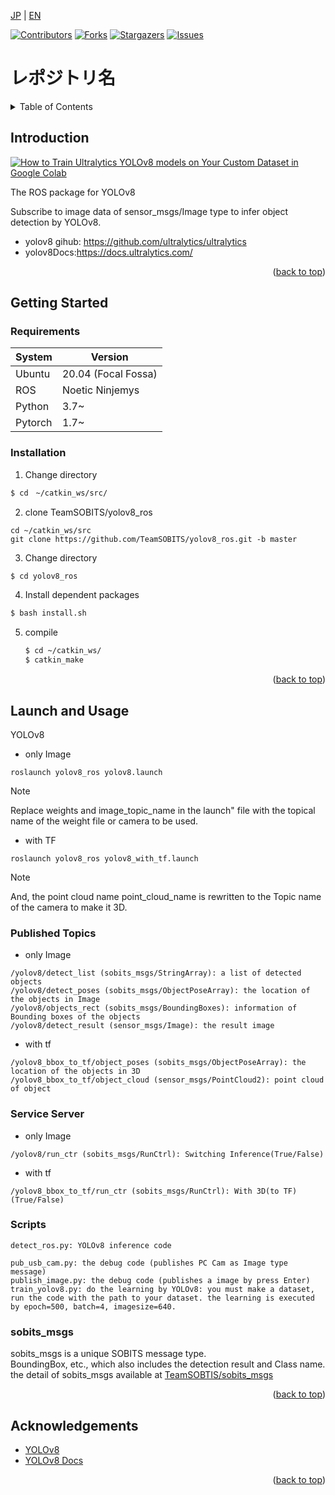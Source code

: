 <a name="readme-top"></a>

[JP](README.md) | [EN](README.EN.md)

[![Contributors][contributors-shield]][contributors-url]
[![Forks][forks-shield]][forks-url]
[![Stargazers][stars-shield]][stars-url]
[![Issues][issues-shield]][issues-url]
<!-- [![MIT License][license-shield]][license-url] -->

# レポジトリ名

<!-- 目次 -->
<details>
  <summary>Table of Contents</summary>
  <ol>
    <li>
      <a href="#Introduction">Introduction</a>
    </li>
    <li>
      <a href="#Getting Started">Getting Started</a>
      <ul>
        <li><a href="#Requirements">Requirements</a></li>
        <li><a href="#Installation">Installation</a></li>
      </ul>
    </li>
    <li><a href="#Launch and Usage">Launch and Usage</a></li>
    <li><a href="#Milestone">Milestone</a></li>
    <li><a href="#Change-Log">Change-Log</a></li>
    <!-- <li><a href="#contributing">Contributing</a></li> -->
    <!-- <li><a href="#license">License</a></li> -->
    <li><a href="#Acknowledgements">Acknowledgements</a></li>
  </ol>
</details>



<!-- レポジトリの概要 -->
## Introduction

<!-- [![Product Name Screen Shot][product-screenshot]](https://example.com) -->
[![How to Train Ultralytics YOLOv8 models on Your Custom Dataset in Google Colab](https://img.youtube.com/vi/LNwODJXcvt4/0.jpg)](https://www.youtube.com/watch?v=LNwODJXcvt4)

<!-- YOLOv8のROS用パッケージ -->
The ROS package for YOLOv8
<!-- /usb_cam/image_rawトピックにsensor_msgs/Image型の画像データを配信することでYOLOv8による推論を行います。 -->
Subscribe to image data of sensor_msgs/Image type to infer object detection by YOLOv8.

* yolov8 gihub: https://github.com/ultralytics/ultralytics
* yolov8Docs:https://docs.ultralytics.com/


<p align="right">(<a href="#readme-top">back to top</a>)</p>



<!-- セットアップ -->
## Getting Started
<!-- ここで，本レポジトリのセットアップ方法について説明してください． -->

### Requirements
| System  | Version |
| ------------- | ------------- |
| Ubuntu | 20.04 (Focal Fossa) |
| ROS | Noetic Ninjemys |
| Python | 3.7~ |
| Pytorch | 1.7~ |c

### Installation

1. Change directory
  ```sh
  $ cd　~/catkin_ws/src/
  ```
2. clone TeamSOBITS/yolov8_ros
  ```
  cd ~/catkin_ws/src
  git clone https://github.com/TeamSOBITS/yolov8_ros.git -b master
  ```
3. Change directory
  ```sh
  $ cd yolov8_ros
  ```
4. Install dependent packages
  ```sh
  $ bash install.sh
  ```
5. compile
   ```sh
   $ cd ~/catkin_ws/
   $ catkin_make
   ```
<p align="right">(<a href="#readme-top">back to top</a>)</p>



<!-- 実行・操作方法 -->
## Launch and Usage

<!-- デモの実行方法やスクリーンショットがあるとわかりやすくなるでしょう -->
YOLOv8
- only Image
```
roslaunch yolov8_ros yolov8.launch
```
> [!NOTE]
> Replace weights and image_topic_name in the launch" file with the topical name of the weight file or camera to be used.

- with TF
```
roslaunch yolov8_ros yolov8_with_tf.launch
```
> [!NOTE]
> And, the point cloud name point_cloud_name is rewritten to the Topic name of the camera to make it 3D.

### Published Topics
- only Image
```
/yolov8/detect_list (sobits_msgs/StringArray): a list of detected objects
/yolov8/detect_poses (sobits_msgs/ObjectPoseArray): the location of the objects in Image
/yolov8/objects_rect (sobits_msgs/BoundingBoxes): information of Bounding boxes of the objects
/yolov8/detect_result (sensor_msgs/Image): the result image
```
- with tf
```
/yolov8_bbox_to_tf/object_poses (sobits_msgs/ObjectPoseArray): the location of the objects in 3D
/yolov8_bbox_to_tf/object_cloud (sensor_msgs/PointCloud2): point cloud of object
```

### Service Server
- only Image
```
/yolov8/run_ctr (sobits_msgs/RunCtrl): Switching Inference(True/False)
```
- with tf
```
/yolov8_bbox_to_tf/run_ctr (sobits_msgs/RunCtrl): With 3D(to TF) (True/False)
```

### Scripts
```
detect_ros.py: YOLOv8 inference code

pub_usb_cam.py: the debug code (publishes PC Cam as Image type message)
publish_image.py: the debug code (publishes a image by press Enter)
train_yolov8.py: do the learning by YOLOv8: you must make a dataset, run the code with the path to your dataset. the learning is executed by epoch=500, batch=4, imagesize=640.
```

### sobits_msgs

sobits_msgs is a unique SOBITS message type.\
BoundingBox, etc., which also includes the detection result and Class name.\
the detail of sobits_msgs available at [TeamSOBTIS/sobits_msgs](https://github.com/TeamSOBITS/sobits_msgs)

<p align="right">(<a href="#readme-top">back to top</a>)</p>


<!-- CONTRIBUTING -->
<!-- ## Contributing

Contributions are what make the open source community such an amazing place to learn, inspire, and create. Any contributions you make are **greatly appreciated**.

If you have a suggestion that would make this better, please fork the repo and create a pull request. You can also simply open an issue with the tag "enhancement".
Don't forget to give the project a star! Thanks again!

1. Fork the Project
2. Create your Feature Branch (`git checkout -b feature/AmazingFeature`)
3. Commit your Changes (`git commit -m 'Add some AmazingFeature'`)
4. Push to the Branch (`git push origin feature/AmazingFeature`)
5. Open a Pull Request

<p align="right">(<a href="#readme-top">back to top</a>)</p> -->



<!-- LICENSE -->
<!-- ## License

Distributed under the MIT License. See `LICENSE.txt` for more information.

<p align="right">(<a href="#readme-top">back to top</a>)</p> -->



<!-- 参考文献 -->
## Acknowledgements

* [YOLOv8](https://github.com/ultralytics/ultralytics)
* [YOLOv8 Docs](https://docs.ultralytics.com/)

<p align="right">(<a href="#readme-top">back to top</a>)</p>



<!-- MARKDOWN LINKS & IMAGES -->
<!-- https://www.markdownguide.org/basic-syntax/#reference-style-links -->
[contributors-shield]: https://img.shields.io/github/contributors/TeamSOBITS/yolov8_ros.svg?style=for-the-badge
[contributors-url]: https://github.com/TeamSOBITS/yolov8_ros/graphs/contributors
[forks-shield]: https://img.shields.io/github/forks/TeamSOBITS/yolov8_ros.svg?style=for-the-badge
[forks-url]: https://github.com/TeamSOBITS/yolov8_ros/network/members
[stars-shield]: https://img.shields.io/github/stars/TeamSOBITS/yolov8_ros.svg?style=for-the-badge
[stars-url]: https://github.com/TeamSOBITS/yolov8_ros/stargazers
[issues-shield]: https://img.shields.io/github/issues/TeamSOBITS/yolov8_ros.svg?style=for-the-badge
[issues-url]: https://github.com/TeamSOBITS/yolov8_ros/issues
<!-- [license-shield]: https://img.shields.io/github/license/TeamSOBITS/yolov8_ros.svg?style=for-the-badge
[license-url]: https://github.com/TeamSOBITS/yolov8_ros/blob/master/LICENSE.txt -->